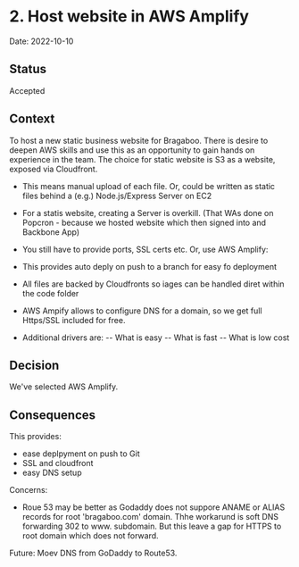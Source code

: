 # 2. Host website in AWS Amplify

Date: 2022-10-10

## Status

Accepted

## Context

To host a new static business website for Bragaboo.
There is desire to deepen AWS skills and use this as an opportunity to gain hands on experience in the team.
The choice for static website is S3 as a website, exposed via Cloudfront.
- This means manual upload of each file. 
Or, could be written as static files behind a (e.g.) Node.js/Express Server on EC2
- For a statis website, creating a Server is overkill. (That WAs done on Popcron - because we hosted website which then signed into and Backbone App)
- You still have to provide ports, SSL certs etc.
Or, use AWS Amplify:
- This provides auto deply on push to a branch for easy fo deployment
- All files are backed by Cloudfronts so iages can be handled diret within the code folder
- AWS Ampify allows to configure DNS for a domain, so we get full Https/SSL included for free.

- Additional drivers are:
  -- What is easy
  -- What is fast
  -- What is low cost
 

## Decision


We've selected AWS Amplify. 

## Consequences

This provides:
- ease deplpyment on push to Git
- SSL and cloudfront 
- easy DNS setup

Concerns:
- Roue 53 may be better as Godaddy does not suppore ANAME or ALIAS records for root 'bragaboo.com' domain. Thhe workarund is soft DNS forwarding 302 to www. subdomain.   But this leave a gap for HTTPS to root domain which does not forward.

Future:
Moev DNS from GoDaddy to Route53.


